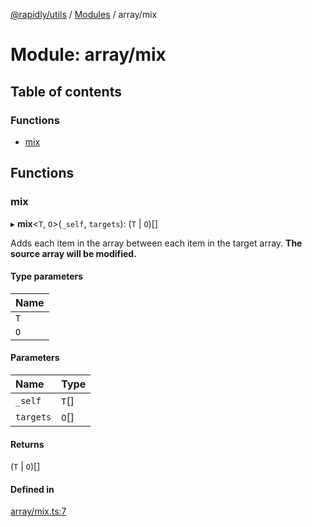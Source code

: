 [@rapidly/utils](../README.md) / [Modules](../modules.md) / array/mix

# Module: array/mix

## Table of contents

### Functions

- [mix](array_mix.md#mix)

## Functions

### mix

▸ **mix**<`T`, `O`\>(`_self`, `targets`): (`T` \| `O`)[]

Adds each item in the array between each item in the target array.
**The source array will be modified.**

#### Type parameters

| Name |
| :------ |
| `T` |
| `O` |

#### Parameters

| Name | Type |
| :------ | :------ |
| `_self` | `T`[] |
| `targets` | `O`[] |

#### Returns

(`T` \| `O`)[]

#### Defined in

[array/mix.ts:7](https://github.com/canguser/rapidly-utils/blob/af8066a/main/array/mix.ts#L7)
